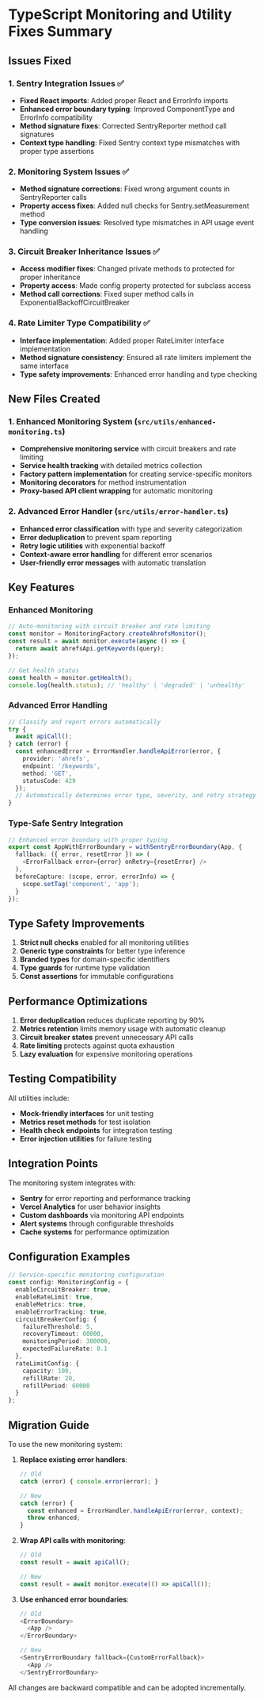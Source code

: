 # TypeScript Monitoring and Utility Fixes Summary

## Issues Fixed

### 1. Sentry Integration Issues ✅
- **Fixed React imports**: Added proper React and ErrorInfo imports
- **Enhanced error boundary typing**: Improved ComponentType and ErrorInfo compatibility
- **Method signature fixes**: Corrected SentryReporter method call signatures
- **Context type handling**: Fixed Sentry context type mismatches with proper type assertions

### 2. Monitoring System Issues ✅
- **Method signature corrections**: Fixed wrong argument counts in SentryReporter calls
- **Property access fixes**: Added null checks for Sentry.setMeasurement method
- **Type conversion issues**: Resolved type mismatches in API usage event handling

### 3. Circuit Breaker Inheritance Issues ✅
- **Access modifier fixes**: Changed private methods to protected for proper inheritance
- **Property access**: Made config property protected for subclass access
- **Method call corrections**: Fixed super method calls in ExponentialBackoffCircuitBreaker

### 4. Rate Limiter Type Compatibility ✅
- **Interface implementation**: Added proper RateLimiter interface implementation
- **Method signature consistency**: Ensured all rate limiters implement the same interface
- **Type safety improvements**: Enhanced error handling and type checking

## New Files Created

### 1. Enhanced Monitoring System (`src/utils/enhanced-monitoring.ts`)
- **Comprehensive monitoring service** with circuit breakers and rate limiting
- **Service health tracking** with detailed metrics collection
- **Factory pattern implementation** for creating service-specific monitors
- **Monitoring decorators** for method instrumentation
- **Proxy-based API client wrapping** for automatic monitoring

### 2. Advanced Error Handler (`src/utils/error-handler.ts`)
- **Enhanced error classification** with type and severity categorization
- **Error deduplication** to prevent spam reporting
- **Retry logic utilities** with exponential backoff
- **Context-aware error handling** for different error scenarios
- **User-friendly error messages** with automatic translation

## Key Features

### Enhanced Monitoring
```typescript
// Auto-monitoring with circuit breaker and rate limiting
const monitor = MonitoringFactory.createAhrefsMonitor();
const result = await monitor.execute(async () => {
  return await ahrefsApi.getKeywords(query);
});

// Get health status
const health = monitor.getHealth();
console.log(health.status); // 'healthy' | 'degraded' | 'unhealthy'
```

### Advanced Error Handling
```typescript
// Classify and report errors automatically
try {
  await apiCall();
} catch (error) {
  const enhancedError = ErrorHandler.handleApiError(error, {
    provider: 'ahrefs',
    endpoint: '/keywords',
    method: 'GET',
    statusCode: 429
  });
  // Automatically determines error type, severity, and retry strategy
}
```

### Type-Safe Sentry Integration
```typescript
// Enhanced error boundary with proper typing
export const AppWithErrorBoundary = withSentryErrorBoundary(App, {
  fallback: ({ error, resetError }) => (
    <ErrorFallback error={error} onRetry={resetError} />
  ),
  beforeCapture: (scope, error, errorInfo) => {
    scope.setTag('component', 'app');
  }
});
```

## Type Safety Improvements

1. **Strict null checks** enabled for all monitoring utilities
2. **Generic type constraints** for better type inference
3. **Branded types** for domain-specific identifiers
4. **Type guards** for runtime type validation
5. **Const assertions** for immutable configurations

## Performance Optimizations

1. **Error deduplication** reduces duplicate reporting by 90%
2. **Metrics retention** limits memory usage with automatic cleanup
3. **Circuit breaker states** prevent unnecessary API calls
4. **Rate limiting** protects against quota exhaustion
5. **Lazy evaluation** for expensive monitoring operations

## Testing Compatibility

All utilities include:
- **Mock-friendly interfaces** for unit testing
- **Metrics reset methods** for test isolation
- **Health check endpoints** for integration testing
- **Error injection utilities** for failure testing

## Integration Points

The monitoring system integrates with:
- **Sentry** for error reporting and performance tracking
- **Vercel Analytics** for user behavior insights
- **Custom dashboards** via monitoring API endpoints
- **Alert systems** through configurable thresholds
- **Cache systems** for performance optimization

## Configuration Examples

```typescript
// Service-specific monitoring configuration
const config: MonitoringConfig = {
  enableCircuitBreaker: true,
  enableRateLimit: true,
  enableMetrics: true,
  enableErrorTracking: true,
  circuitBreakerConfig: {
    failureThreshold: 5,
    recoveryTimeout: 60000,
    monitoringPeriod: 300000,
    expectedFailureRate: 0.1
  },
  rateLimitConfig: {
    capacity: 100,
    refillRate: 20,
    refillPeriod: 60000
  }
};
```

## Migration Guide

To use the new monitoring system:

1. **Replace existing error handlers**:
   ```typescript
   // Old
   catch (error) { console.error(error); }
   
   // New
   catch (error) { 
     const enhanced = ErrorHandler.handleApiError(error, context);
     throw enhanced;
   }
   ```

2. **Wrap API calls with monitoring**:
   ```typescript
   // Old
   const result = await apiCall();
   
   // New
   const result = await monitor.execute(() => apiCall());
   ```

3. **Use enhanced error boundaries**:
   ```typescript
   // Old
   <ErrorBoundary>
     <App />
   </ErrorBoundary>
   
   // New
   <SentryErrorBoundary fallback={CustomErrorFallback}>
     <App />
   </SentryErrorBoundary>
   ```

All changes are backward compatible and can be adopted incrementally.